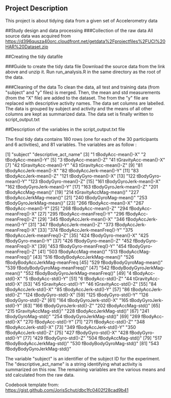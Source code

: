 

## Project Description
This project is about tidying data from a given set of Accelerometry data

##Study design and data processing
###Collection of the raw data
All source data was acquired from https://d396qusza40orc.cloudfront.net/getdata%2Fprojectfiles%2FUCI%20HAR%20Dataset.zip

##Creating the tidy datafile

###Guide to create the tidy data file
Download the source data from the link above and unzip it. Run run_analysis.R in the same directory as the root of the data.

###Cleaning of the data
To clean the data, all test and training data (from "subject" and "y" files) is merged. Then, the mean and std measurements (from the "X" file) are added to the dataset. The from the "y" file are replaced with descriptive activity names. The data set columns are labelled. The data is grouped by subject and activity and the means of all other columns are kept as summarized data. The data set is finally written to script_output.txt

##Description of the variables in the script_output.txt file

The final tidy data contains 180 rows (one for each of the 30 participants and 6 activities), and 81 variables. The variables are as follow :

[1] "subject"                             "descriptive_act_name"
[3] "1 tBodyAcc-mean()-X"                 "2 tBodyAcc-mean()-Y"
[5] "3 tBodyAcc-mean()-Z"                 "41 tGravityAcc-mean()-X"
[7] "42 tGravityAcc-mean()-Y"             "43 tGravityAcc-mean()-Z"
[9] "81 tBodyAccJerk-mean()-X"            "82 tBodyAccJerk-mean()-Y"
[11] "83 tBodyAccJerk-mean()-Z"            "121 tBodyGyro-mean()-X"
[13] "122 tBodyGyro-mean()-Y"              "123 tBodyGyro-mean()-Z"
[15] "161 tBodyGyroJerk-mean()-X"          "162 tBodyGyroJerk-mean()-Y"
[17] "163 tBodyGyroJerk-mean()-Z"          "201 tBodyAccMag-mean()"
[19] "214 tGravityAccMag-mean()"           "227 tBodyAccJerkMag-mean()"
[21] "240 tBodyGyroMag-mean()"             "253 tBodyGyroJerkMag-mean()"
[23] "266 fBodyAcc-mean()-X"               "267 fBodyAcc-mean()-Y"
[25] "268 fBodyAcc-mean()-Z"               "294 fBodyAcc-meanFreq()-X"
[27] "295 fBodyAcc-meanFreq()-Y"           "296 fBodyAcc-meanFreq()-Z"
[29] "345 fBodyAccJerk-mean()-X"           "346 fBodyAccJerk-mean()-Y"
[31] "347 fBodyAccJerk-mean()-Z"           "373 fBodyAccJerk-meanFreq()-X"
[33] "374 fBodyAccJerk-meanFreq()-Y"       "375 fBodyAccJerk-meanFreq()-Z"
[35] "424 fBodyGyro-mean()-X"              "425 fBodyGyro-mean()-Y"
[37] "426 fBodyGyro-mean()-Z"              "452 fBodyGyro-meanFreq()-X"
[39] "453 fBodyGyro-meanFreq()-Y"          "454 fBodyGyro-meanFreq()-Z"
[41] "503 fBodyAccMag-mean()"              "513 fBodyAccMag-meanFreq()"
[43] "516 fBodyBodyAccJerkMag-mean()"      "526 fBodyBodyAccJerkMag-meanFreq
[45] "529 fBodyBodyGyroMag-mean()"         "539 fBodyBodyGyroMag-meanFreq()"
[47] "542 fBodyBodyGyroJerkMag-mean()"     "552 fBodyBodyGyroJerkMag-meanFreq()"
[49] "4 tBodyAcc-std()-X"                  "5 tBodyAcc-std()-Y"
[51] "6 tBodyAcc-std()-Z"                  "44 tGravityAcc-std()-X"
[53] "45 tGravityAcc-std()-Y"              "46 tGravityAcc-std()-Z"
[55] "84 tBodyAccJerk-std()-X"             "85 tBodyAccJerk-std()-Y"
[57] "86 tBodyAccJerk-std()-Z"             "124 tBodyGyro-std()-X"
[59] "125 tBodyGyro-std()-Y"               "126 tBodyGyro-std()-Z"
[61] "164 tBodyGyroJerk-std()-X"           "165 tBodyGyroJerk-std()-Y"
[63] "166 tBodyGyroJerk-std()-Z"           "202 tBodyAccMag-std()"
[65] "215 tGravityAccMag-std()"            "228 tBodyAccJerkMag-std()"
[67] "241 tBodyGyroMag-std()"              "254 tBodyGyroJerkMag-std()"
[69] "269 fBodyAcc-std()-X"                "270 fBodyAcc-std()-Y"
[71] "271 fBodyAcc-std()-Z"                "348 fBodyAccJerk-std()-X"
[73] "349 fBodyAccJerk-std()-Y"            "350 fBodyAccJerk-std()-Z"
[75] "427 fBodyGyro-std()-X"               "428 fBodyGyro-std()-Y"
[77] "429 fBodyGyro-std()-Z"               "504 fBodyAccMag-std()"
[79] "517 fBodyBodyAccJerkMag-std()"       "530 fBodyBodyGyroMag-std()"
[81] "543 fBodyBodyGyroJerkMag-std()"

The variable "subject" is an identifier of the subject ID for the experiment. The "descriptive_act_name"
is a string identifying what activity is summarized on this row. The remaining variables are the various
means and std calculated from the raw data.

Codebook template from: https://gist.github.com/JorisSchut/dbc1fc0402f28cad9b41